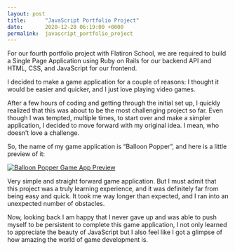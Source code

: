 ```yaml
---
layout: post
title:      "JavaScript Portfolio Project"
date:       2020-12-20 06:19:00 +0000
permalink:  javascript_portfolio_project
---
```



For our fourth portfolio project with Flatiron School, we are required to build a Single Page Application using Ruby on Rails for our backend API and HTML, CSS, and JavaScript for our frontend. 

I decided to make a game application for a couple of reasons: I thought it would be easier and quicker, and I just love playing video games.  

After a few hours of coding and getting through the initial set up, I quickly realized that this was about to be the most challenging project so far. Even though I was tempted, multiple times, to start over and make a simpler application, I decided to move forward with my original idea. I mean, who doesn’t love a challenge. 

So, the name of my game application is “Balloon Popper”, and here is a little preview of it: 

<a href="https://imgur.com/SyvAK1t.gif"><img src="https://imgur.com/SyvAK1t.gif" title="Balloon Popper Game App Preview" /></a>

Very simple and straight forward game application. But I must admit that this project was a truly learning experience, and it was definitely far from being easy and quick. It took me way longer than expected, and I ran into an unexpected number of obstacles.  

Now, looking back I am happy that I never gave up and was able to push myself to be persistent to complete this game application, I not only learned to appreciate the beauty of JavaScript but I also feel like I got a glimpse of how amazing the world of game development is. 
